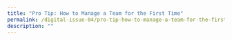 ```yaml
---
title: "Pro Tip: How to Manage a Team for the First Time"
permalink: /digital-issue-04/pro-tip-how-to-manage-a-team-for-the-first-time/
description: ""
---
```

